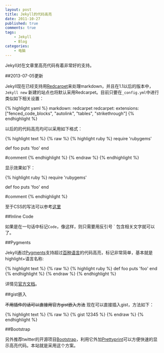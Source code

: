 ```yaml
--- 
layout: post
title: Jekyll的代码高亮
date: 2011-10-27
published: true
comments: true
tags:
    - Jekyll
    - Blog
categories:
    - 电脑
---
```

Jekyll对在文章里高亮代码有着非常好的支持。

##2013-07-05更新

Jekyll现在已经支持用[Redcarpet](https://github.com/vmg/redcarpet)来处理markdown，并且在1.1以后的版本中， `Jekyll new` 新建的站点也将默认采用Redcarpet。目前只要在`_config.yml`中进行类似如下相关设置：

{% highlight yaml %}
markdown: redcarpet
redcarpet:
    extensions: ["fenced_code_blocks", "autolink", "tables", "strikethrough"]
{% endhighlight %}

以后的的代码高亮均可以采用如下格式：

{% highlight text %}
{% raw %}
{% highlight ruby %}
require 'rubygems'

def foo
puts 'foo'
end

#comment
{% endhighlight %}
{% endraw %}
{% endhighlight %}

显示效果如下：

{% highlight ruby %}
require 'rubygems'

def foo
  puts 'foo'
end

#comment
{% endhighlight %}

至于CSS的写法可以参考[这里](https://github.com/mojombo/tpw/blob/master/css/syntax.css)

##Inline Code

如果是在一句话中标记`Code`，像这样，则只需要用反引号 \` 包含相关文字就可以了。

##Pygments

Jekyll通过[Pygments](http://pygments.org/)支持超过[百种语言](http://pygments.org/languages/)的代码高亮，标记非常简单，基本就是highlight+语言名称:

{% highlight text %}
{% raw %}
{% highlight ruby %}
def foo
  puts 'foo'
end
{% endhighlight %}
{% endraw %}
{% endhighlight %}

详情见[官方文档](http://jekyllrb.com/docs/templates/)。

##gist嵌入

<s>不用插件的话可以直接用官方gist嵌入方法</s> 现在可以直接插入gist，方法如下：

{% highlight text %}
{% raw %}
{% gist 12345 %}
{% endraw %}
{% endhighlight %}

##Bootstrap

另外推荐twitter的开源项目[Bootstrap](http://twitter.github.com/bootstrap/)，利用它外加[Prettyprint](http://code.google.com/p/google-code-prettify/)可以方便快速的显示高亮代码。本站就是采用这个方案。
